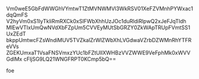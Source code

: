 Vm0weE5GbFdWWGhVYmtwT1ZtMVNWMVl3WkRSV01XeFZVMnhPYWxac1dqQmFS
V2hyVm0xS1IyTkliRmRXCk0xSlFWbXhhUzJOc1duRldiRlpwQ2xJeFJqTldh
MlEwVTIxUmQwNVdXbFZpUm5CVVEyMUtSbGRZY0ZkWApTRUpFVmtSS1UxZEdT
bkppUmtwcFZsWndiMUV5TVZkalZrWlZWbXhLVGdwaVZrbDZWMnRhYTFReVVs
ZGEKUmxaT1VsaFNSVmxzYUc1bFZtUllXWHBzVVZWWE9VeFphMk0xWVVGdlMx
cFljSG9LQ21WNGFRPT0KCmp5bQ==

foe
